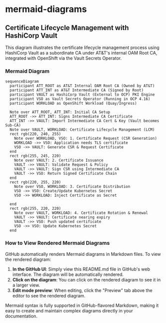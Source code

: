 # mermaid-diagrams

## Certificate Lifecycle Management with HashiCorp Vault

This diagram illustrates the certificate lifecycle management process using HashiCorp Vault as a subordinate CA under AT&T's internal OAM Root CA, integrated with OpenShift via the Vault Secrets Operator.

### Mermaid Diagram

```mermaid
sequenceDiagram
  participant ATT_ROOT as AT&T Internal OAM Root CA (Owned by AT&T)
  participant ATT_INT as AT&T Intermediate CA (Signed by Root)
  participant VAULT as HashiCorp Vault (External to OCP) PKI Engine
  participant VSO as Vault Secrets Operator (Running in OCP 4.16)
  participant WORKLOAD as OpenShift Workload (Quay/Ingress)

  Note over ATT_ROOT, ATT_INT: Initial CA Setup
  ATT_ROOT ->> ATT_INT: Signs Intermediate CA Certificate
  ATT_INT ->> VAULT: Import Intermediate CA Cert & Key (Vault becomes Sub-CA)
  Note over VAULT, WORKLOAD: Certificate Lifecycle Management (LCM)
  rect rgb(220, 240, 255)
    Note over WORKLOAD, VSO: 1. Certificate Request (CSR Generation)
    WORKLOAD ->> VSO: Application needs TLS certificate
    VSO ->> VAULT: Generate CSR & Request Certificate
  end
  rect rgb(255, 245, 220)
    Note over VAULT: 2. Certificate Issuance
    VAULT ->> VAULT: Validate Request & Policy
    VAULT ->> VAULT: Sign CSR using Intermediate CA
    VAULT ->> VSO: Return Signed Certificate Chain
  end
  rect rgb(220, 255, 220)
    Note over VSO, WORKLOAD: 3. Certificate Distribution
    VSO ->> VSO: Create/Update Kubernetes Secret
    VSO ->> WORKLOAD: Inject Certificate as Secret
    
  end
  rect rgb(255, 220, 220)
    Note over VAULT, WORKLOAD: 4. Certificate Rotation & Renewal
    VAULT ->> VAULT: Certificate nearing expiry
    VAULT ->> VSO: Push updated certificate
    VSO ->> VSO: Update Kubernetes Secret
  end
```

### How to View Rendered Mermaid Diagrams

GitHub automatically renders Mermaid diagrams in Markdown files. To view the rendered diagram:

1. **In the GitHub UI**: Simply view this README.md file in GitHub's web interface. The diagram will be automatically rendered.
2. **Click on the diagram**: You can click on the rendered diagram to see it in a larger view.
3. **Edit mode preview**: When editing, click the "Preview" tab above the editor to see the rendered diagram.

Mermaid syntax is fully supported in GitHub-flavored Markdown, making it easy to create and maintain complex diagrams directly in your documentation.
